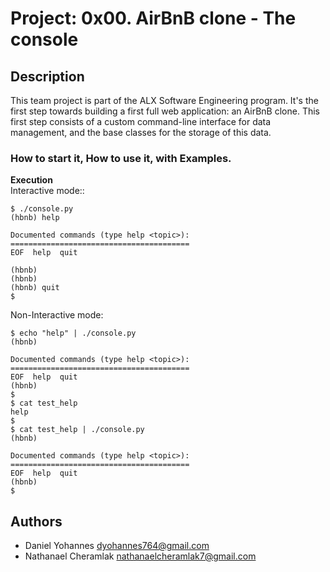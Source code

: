 # Project: 0x00. AirBnB clone - The console
## Description

This team project is part of the ALX Software Engineering program.
It's the first step towards building a first full web application: an AirBnB clone.
This first step consists of a custom command-line interface for data management, and the base classes for the storage of this data.

### How to start it, How to use it, with Examples.
**Execution** <br>
Interactive mode::

```
$ ./console.py
(hbnb) help

Documented commands (type help <topic>):
========================================
EOF  help  quit

(hbnb)
(hbnb)
(hbnb) quit
$
```
Non-Interactive mode:

```
$ echo "help" | ./console.py
(hbnb)

Documented commands (type help <topic>):
========================================
EOF  help  quit
(hbnb)
$
$ cat test_help
help
$
$ cat test_help | ./console.py
(hbnb)

Documented commands (type help <topic>):
========================================
EOF  help  quit
(hbnb)
$
```


## Authors
* Daniel Yohannes dyohannes764@gmail.com
* Nathanael Cheramlak nathanaelcheramlak7@gmail.com
